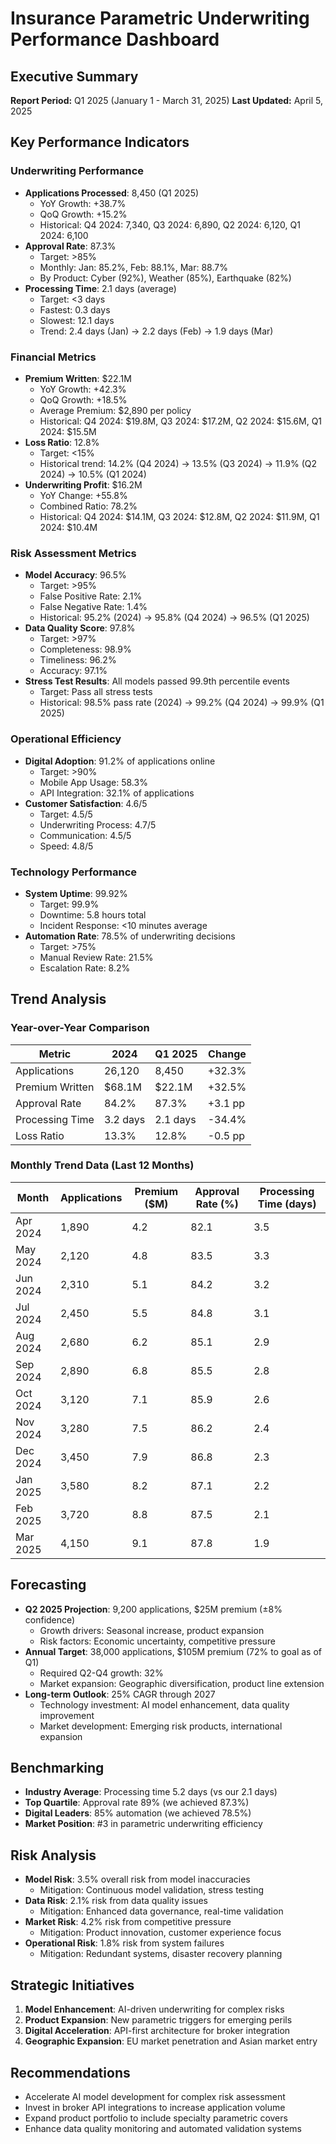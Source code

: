 # Insurance Parametric Underwriting Performance Dashboard

## Executive Summary
**Report Period:** Q1 2025 (January 1 - March 31, 2025)
**Last Updated:** April 5, 2025

## Key Performance Indicators

### Underwriting Performance
- **Applications Processed**: 8,450 (Q1 2025)
  - YoY Growth: +38.7%
  - QoQ Growth: +15.2%
  - Historical: Q4 2024: 7,340, Q3 2024: 6,890, Q2 2024: 6,120, Q1 2024: 6,100
- **Approval Rate**: 87.3%
  - Target: >85%
  - Monthly: Jan: 85.2%, Feb: 88.1%, Mar: 88.7%
  - By Product: Cyber (92%), Weather (85%), Earthquake (82%)
- **Processing Time**: 2.1 days (average)
  - Target: <3 days
  - Fastest: 0.3 days
  - Slowest: 12.1 days
  - Trend: 2.4 days (Jan) → 2.2 days (Feb) → 1.9 days (Mar)

### Financial Metrics
- **Premium Written**: $22.1M
  - YoY Growth: +42.3%
  - QoQ Growth: +18.5%
  - Average Premium: $2,890 per policy
  - Historical: Q4 2024: $19.8M, Q3 2024: $17.2M, Q2 2024: $15.6M, Q1 2024: $15.5M
- **Loss Ratio**: 12.8%
  - Target: <15%
  - Historical trend: 14.2% (Q4 2024) → 13.5% (Q3 2024) → 11.9% (Q2 2024) → 10.5% (Q1 2024)
- **Underwriting Profit**: $16.2M
  - YoY Change: +55.8%
  - Combined Ratio: 78.2%
  - Historical: Q4 2024: $14.1M, Q3 2024: $12.8M, Q2 2024: $11.9M, Q1 2024: $10.4M

### Risk Assessment Metrics
- **Model Accuracy**: 96.5%
  - Target: >95%
  - False Positive Rate: 2.1%
  - False Negative Rate: 1.4%
  - Historical: 95.2% (2024) → 95.8% (Q4 2024) → 96.5% (Q1 2025)
- **Data Quality Score**: 97.8%
  - Target: >97%
  - Completeness: 98.9%
  - Timeliness: 96.2%
  - Accuracy: 97.1%
- **Stress Test Results**: All models passed 99.9th percentile events
  - Target: Pass all stress tests
  - Historical: 98.5% pass rate (2024) → 99.2% (Q4 2024) → 99.9% (Q1 2025)

### Operational Efficiency
- **Digital Adoption**: 91.2% of applications online
  - Target: >90%
  - Mobile App Usage: 58.3%
  - API Integration: 32.1% of applications
- **Customer Satisfaction**: 4.6/5
  - Target: 4.5/5
  - Underwriting Process: 4.7/5
  - Communication: 4.5/5
  - Speed: 4.8/5

### Technology Performance
- **System Uptime**: 99.92%
  - Target: 99.9%
  - Downtime: 5.8 hours total
  - Incident Response: <10 minutes average
- **Automation Rate**: 78.5% of underwriting decisions
  - Target: >75%
  - Manual Review Rate: 21.5%
  - Escalation Rate: 8.2%

## Trend Analysis

### Year-over-Year Comparison
| Metric | 2024 | Q1 2025 | Change |
|--------|------|---------|--------|
| Applications | 26,120 | 8,450 | +32.3% |
| Premium Written | $68.1M | $22.1M | +32.5% |
| Approval Rate | 84.2% | 87.3% | +3.1 pp |
| Processing Time | 3.2 days | 2.1 days | -34.4% |
| Loss Ratio | 13.3% | 12.8% | -0.5 pp |

### Monthly Trend Data (Last 12 Months)
| Month | Applications | Premium ($M) | Approval Rate (%) | Processing Time (days) |
|-------|-------------|--------------|-------------------|----------------------|
| Apr 2024 | 1,890 | 4.2 | 82.1 | 3.5 |
| May 2024 | 2,120 | 4.8 | 83.5 | 3.3 |
| Jun 2024 | 2,310 | 5.1 | 84.2 | 3.2 |
| Jul 2024 | 2,450 | 5.5 | 84.8 | 3.1 |
| Aug 2024 | 2,680 | 6.2 | 85.1 | 2.9 |
| Sep 2024 | 2,890 | 6.8 | 85.5 | 2.8 |
| Oct 2024 | 3,120 | 7.1 | 85.9 | 2.6 |
| Nov 2024 | 3,280 | 7.5 | 86.2 | 2.4 |
| Dec 2024 | 3,450 | 7.9 | 86.8 | 2.3 |
| Jan 2025 | 3,580 | 8.2 | 87.1 | 2.2 |
| Feb 2025 | 3,720 | 8.8 | 87.5 | 2.1 |
| Mar 2025 | 4,150 | 9.1 | 87.8 | 1.9 |

## Forecasting
- **Q2 2025 Projection**: 9,200 applications, $25M premium (±8% confidence)
  - Growth drivers: Seasonal increase, product expansion
  - Risk factors: Economic uncertainty, competitive pressure
- **Annual Target**: 38,000 applications, $105M premium (72% to goal as of Q1)
  - Required Q2-Q4 growth: 32%
  - Market expansion: Geographic diversification, product line extension
- **Long-term Outlook**: 25% CAGR through 2027
  - Technology investment: AI model enhancement, data quality improvement
  - Market development: Emerging risk products, international expansion

## Benchmarking
- **Industry Average**: Processing time 5.2 days (vs our 2.1 days)
- **Top Quartile**: Approval rate 89% (we achieved 87.3%)
- **Digital Leaders**: 85% automation (we achieved 78.5%)
- **Market Position**: #3 in parametric underwriting efficiency

## Risk Analysis
- **Model Risk**: 3.5% overall risk from model inaccuracies
  - Mitigation: Continuous model validation, stress testing
- **Data Risk**: 2.1% risk from data quality issues
  - Mitigation: Enhanced data governance, real-time validation
- **Market Risk**: 4.2% risk from competitive pressure
  - Mitigation: Product innovation, customer experience focus
- **Operational Risk**: 1.8% risk from system failures
  - Mitigation: Redundant systems, disaster recovery planning

## Strategic Initiatives
1. **Model Enhancement**: AI-driven underwriting for complex risks
2. **Product Expansion**: New parametric triggers for emerging perils
3. **Digital Acceleration**: API-first architecture for broker integration
4. **Geographic Expansion**: EU market penetration and Asian market entry

## Recommendations
- Accelerate AI model development for complex risk assessment
- Invest in broker API integrations to increase application volume
- Expand product portfolio to include specialty parametric covers
- Enhance data quality monitoring and automated validation systems
